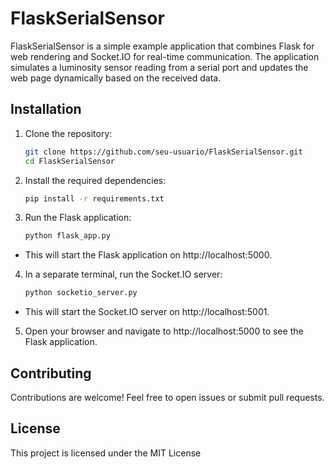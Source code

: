 # FlaskSerialSensor

FlaskSerialSensor is a simple example application that combines Flask for web rendering and Socket.IO for real-time communication. The application simulates a luminosity sensor reading from a serial port and updates the web page dynamically based on the received data.

## Installation

1. Clone the repository:

   ```bash
   git clone https://github.com/seu-usuario/FlaskSerialSensor.git
   cd FlaskSerialSensor

2. Install the required dependencies:
    ```bash
    pip install -r requirements.txt

3. Run the Flask application:
    ```bash
    python flask_app.py

- This will start the Flask application on http://localhost:5000.

4. In a separate terminal, run the Socket.IO server:
    ```bash
    python socketio_server.py

- This will start the Socket.IO server on http://localhost:5001.

5. Open your browser and navigate to http://localhost:5000 to see the Flask application.

## Contributing
Contributions are welcome! Feel free to open issues or submit pull requests.

## License
This project is licensed under the MIT License
